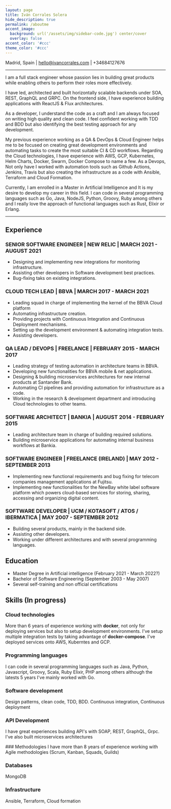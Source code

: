 ```yaml
---
layout: page
title: Iván Corrales Solera
hide_description: true
permalink: /aboutme
accent_image: 
  background: url('/assets/img/sidebar-code.jpg') center/cover
  overlay: false
accent_color: '#ccc'
theme_color: '#ccc'
---
```


Madrid, Spain | hello@ivancorrales.com | +34684127676

---

I am a full stack engineer whose passion lies in building great products while enabling others to perform their roles more effectively. 

I have led, architected and built horizontally scalable backends under SOA, REST, GraphQL and GRPC. On the frontend side, I have experience building applications with ReactJS & Flux architectures.

As a developer, I understand the code as a craft and I am always focused on writing high quality and clean code. I feel confident working with TDD and BDD but also identifying the best testing approach for any development.

My previous experience working as a QA & DevOps & Cloud Engineer helps me to be focused on creating great development environments and automating tasks to create the most suitable CI & CD workflows.
Regarding the Cloud technologies, I have experience with AWS, GCP, Kubernetes, Helm Charts, Docker, Swarm, Docker Compose to name a few.
As a Devops, Not only have I worked with automation tools such as Github Actions, Jenkins, Travis but also creating the infrastructure as a code with Ansible, Terraform and Cloud Formation.

Currently, I am enrolled in a Master in Artificial Intelligence and It is my desire to develop my career in this field. I can code in several programming languages such as Go, Java, NodeJS, Python, Groovy, Ruby among others and I really love the approach of functional languages such as Rust, Elixir or Erlang.

---

## Experience

### SENIOR SOFTWARE ENGINEER  | NEW RELIC | MARCH 2021 - AUGUST 2021
  - Designing and implementing  new integrations for monitoring infrastructure.
  - Assisting other developers in Software development best practices. 
  - Bug-fixing taks on existing integrations.

### CLOUD TECH LEAD  | BBVA | MARCH 2017 - MARCH 2021
  - Leading squad in charge  of implementing the kernel of the BBVA Cloud platform
  - Automating infrastructure creation.
  - Providing projects with Continuous Integration and  Continuous Deployment mechanisms. 
  - Setting up the development environment & automating integration tests.
  - Assisting developers.

### QA LEAD / DEVOPS  |  FREELANCE | FEBRUARY 2015 - MARCH 2017
  - Leading strategy of testing automation in architecture teams in BBVA.
  - Developing new functionalities for BBVA mobile & net applications.
  - Designing & building microservices architectures for new internal products at Santander Bank.
  - Automating CI pipelines and providing automation for infrastructure as a code.  
  - Working in the research & development department and introducing Cloud technologies to other teams. 

### SOFTWARE ARCHITECT  |  BANKIA | AUGUST 2014 - FEBRUARY 2015
  - Leading architecture team in charge of building required solutions. 
  - Building microservice applications for automating  internal business workflows  at Bankia. 

### SOFTWARE ENGINEER  |  FREELANCE (IRELAND) | MAY 2012 - SEPTEMBER 2013
  - Implementing new functional requirements and bug fixing for telecom companies management applications at Fujitsu.
  - Implementing new functionalities for the NewBay white label software platform which powers cloud-based services for storing, sharing, accessing and organizing digital content.

### SOFTWARE DEVELOPER  |  UCM / KOTASOFT / ATOS / IBERMATICA | MAY 2007 - SEPTEMBER 2012
  - Building several products, mainly in the backend side.
  - Assisting other developers.
  - Working under different architectures and with several programming languages.


## Education
- Master Degree in Artificial intelligence (February 2021 -  March 2022?)
- Bachelor of Software Engineering (September 2003 - May 2007)
- Several self-training and non official certifications

## Skills (In progress)

### Cloud technologies
More than 6 years of experience working with **docker**, not only for deploying services but also to setup development environments. I've setup multiple integration tests by taking advantage of **docker-compose**. I've deployed services onto AWS, Kuberntes and GCP. 

### Programming languages 
I can code in several programming languages such as Java, Python, Javascript, Groovy, Scala, Ruby Elixir, PHP among others although the latests 5 years I've mainly worked with Go.

### Software development
Design patterns, clean code, TDD, BDD. Continuous integration, Continuous deployment

### API Development 
I have great experiences building API's with SOAP, REST, GraphQL, Grpc. I've also built microservices architectures 

### Methodologies 
I have more than 8 years of experience working with Agile methodologies (Scrum, Kanban, Squads, Guilds)

### Databases 
MongoDB 

### Infrastructure 
Ansible, Terraform, Cloud formation

